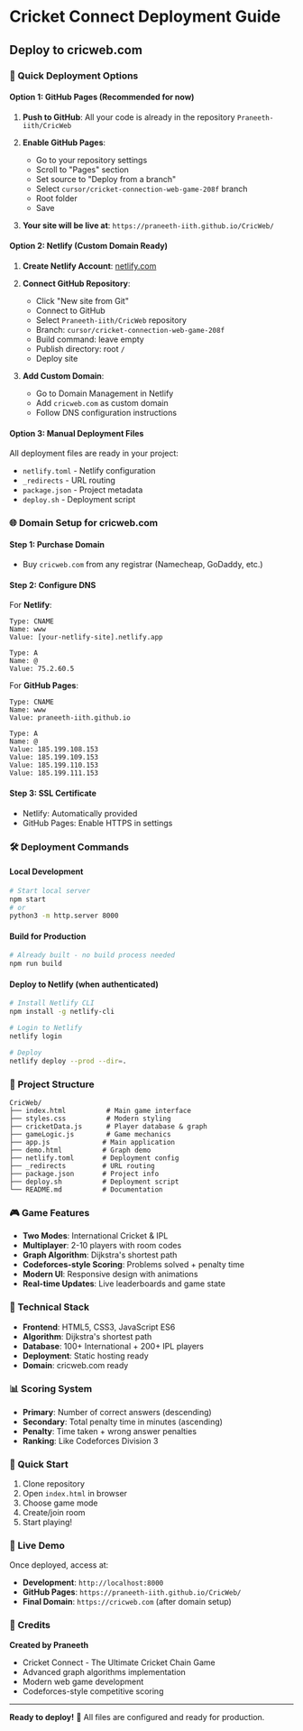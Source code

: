 # Cricket Connect Deployment Guide
## Deploy to cricweb.com

### 🚀 Quick Deployment Options

#### Option 1: GitHub Pages (Recommended for now)
1. **Push to GitHub**: All your code is already in the repository `Praneeth-iith/CricWeb`
2. **Enable GitHub Pages**:
   - Go to your repository settings
   - Scroll to "Pages" section
   - Set source to "Deploy from a branch"
   - Select `cursor/cricket-connection-web-game-208f` branch
   - Root folder
   - Save

3. **Your site will be live at**: `https://praneeth-iith.github.io/CricWeb/`

#### Option 2: Netlify (Custom Domain Ready)
1. **Create Netlify Account**: [netlify.com](https://netlify.com)
2. **Connect GitHub Repository**:
   - Click "New site from Git"
   - Connect to GitHub
   - Select `Praneeth-iith/CricWeb` repository
   - Branch: `cursor/cricket-connection-web-game-208f`
   - Build command: leave empty
   - Publish directory: root `/`
   - Deploy site

3. **Add Custom Domain**:
   - Go to Domain Management in Netlify
   - Add `cricweb.com` as custom domain
   - Follow DNS configuration instructions

#### Option 3: Manual Deployment Files
All deployment files are ready in your project:
- `netlify.toml` - Netlify configuration
- `_redirects` - URL routing
- `package.json` - Project metadata
- `deploy.sh` - Deployment script

### 🌐 Domain Setup for cricweb.com

#### Step 1: Purchase Domain
- Buy `cricweb.com` from any registrar (Namecheap, GoDaddy, etc.)

#### Step 2: Configure DNS
For **Netlify**:
```
Type: CNAME
Name: www
Value: [your-netlify-site].netlify.app

Type: A
Name: @
Value: 75.2.60.5
```

For **GitHub Pages**:
```
Type: CNAME
Name: www
Value: praneeth-iith.github.io

Type: A
Name: @
Value: 185.199.108.153
Value: 185.199.109.153
Value: 185.199.110.153
Value: 185.199.111.153
```

#### Step 3: SSL Certificate
- Netlify: Automatically provided
- GitHub Pages: Enable HTTPS in settings

### 🛠️ Deployment Commands

#### Local Development
```bash
# Start local server
npm start
# or
python3 -m http.server 8000
```

#### Build for Production
```bash
# Already built - no build process needed
npm run build
```

#### Deploy to Netlify (when authenticated)
```bash
# Install Netlify CLI
npm install -g netlify-cli

# Login to Netlify
netlify login

# Deploy
netlify deploy --prod --dir=.
```

### 📁 Project Structure
```
CricWeb/
├── index.html          # Main game interface
├── styles.css          # Modern styling
├── cricketData.js      # Player database & graph
├── gameLogic.js        # Game mechanics
├── app.js             # Main application
├── demo.html          # Graph demo
├── netlify.toml       # Deployment config
├── _redirects         # URL routing
├── package.json       # Project info
├── deploy.sh          # Deployment script
└── README.md          # Documentation
```

### 🎮 Game Features
- **Two Modes**: International Cricket & IPL
- **Multiplayer**: 2-10 players with room codes
- **Graph Algorithm**: Dijkstra's shortest path
- **Codeforces-style Scoring**: Problems solved + penalty time
- **Modern UI**: Responsive design with animations
- **Real-time Updates**: Live leaderboards and game state

### 🔧 Technical Stack
- **Frontend**: HTML5, CSS3, JavaScript ES6
- **Algorithm**: Dijkstra's shortest path
- **Database**: 100+ International + 200+ IPL players
- **Deployment**: Static hosting ready
- **Domain**: cricweb.com ready

### 📊 Scoring System
- **Primary**: Number of correct answers (descending)
- **Secondary**: Total penalty time in minutes (ascending)
- **Penalty**: Time taken + wrong answer penalties
- **Ranking**: Like Codeforces Division 3

### 🎯 Quick Start
1. Clone repository
2. Open `index.html` in browser
3. Choose game mode
4. Create/join room
5. Start playing!

### 🌟 Live Demo
Once deployed, access at:
- **Development**: `http://localhost:8000`
- **GitHub Pages**: `https://praneeth-iith.github.io/CricWeb/`
- **Final Domain**: `https://cricweb.com` (after domain setup)

### 📝 Credits
**Created by Praneeth**
- Cricket Connect - The Ultimate Cricket Chain Game
- Advanced graph algorithms implementation
- Modern web game development
- Codeforces-style competitive scoring

---

**Ready to deploy!** 🚀 All files are configured and ready for production.